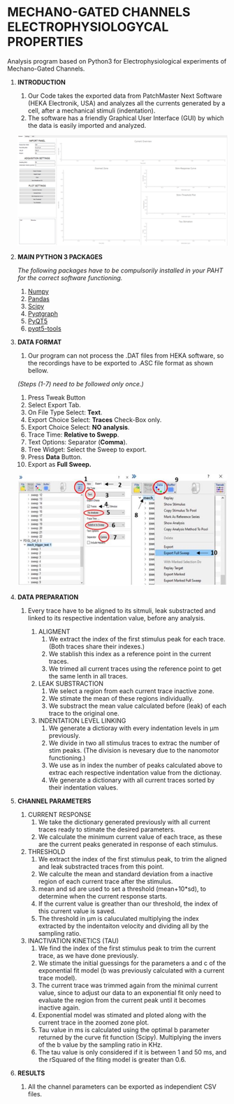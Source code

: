 # **MECHANO-GATED CHANNELS ELECTROPHYSIOLOGYCAL PROPERTIES**

Analysis program based on Python3 for Electrophysiological experiments of Mechano-Gated Channels.

1. **INTRODUCTION**
   1. Our Code takes the exported data from PatchMaster Next Software (HEKA Electronik, USA) and analyzes all the currents generated by a cell, after a mechanical stimuli (indentation). 
   2. The software has a friendly Graphical User Interface (GUI) by which the data is easily imported and analyzed.
    
   ![Screen_Shot](Resources/img/Program_Screen_Shot.jpg)
2. **MAIN PYTHON 3 PACKAGES**
   
   *The following packages have to be compulsorily installed in your PAHT for the correct software functioning.* 
   1. [Numpy](https://numpy.org/)
   2. [Pandas](https://pandas.pydata.org/)
   3. [Scipy](https://scipy.org/)
   4. [Pyqtgraph](https://www.pyqtgraph.org/)
   5. [PyQT5](https://pypi.org/project/PyQt5/)
   6. [pyqt5-tools](https://pypi.org/project/pyqt5-tools/)
3. **DATA FORMAT**

   1. Our program can not process the .DAT files from HEKA software, so the recordings have to be exported to .ASC file format as shown bellow.
   
   *(Steps (1-7) need to be followed only once.)*
      1. Press Tweak Button
      2. Select Export Tab.
      3. On File Type Select: **Text**.
      4. Export Choice Select: **Traces** Check-Box only.
      5. Export Choice Select: **NO analysis**.
      6. Trace Time: **Relative to Swepp**.
      7. Text Options: Separator (**Comma**).
      8. Tree Widget:  Select the Sweep to export.
      9. Press **Data** Button.
      10. Export as **Full Sweep.**
   
   ![HEKAEXP](Resources/img/HEKA_EXP.jpg)
4. **DATA PREPARATION**
   1. Every trace have to be aligned to its sitmuli, leak substracted and linked to its respective indentation value, before any analysis.
   
      1. ALIGMENT
         1. We extract the index of the first stimulus peak for each trace. (Both traces share their indexes.)
         2. We stablish this index as a reference point in the current traces.
         3. We trimed all current traces using the reference point to get the same lenth in all traces.
      2. LEAK SUBSTRACTION
         1. We select a region from each current trace inactive zone.
         2. We stimate the mean of these regions individually.
         3. We substract the mean value calculated before (leak) of each trace to the original one.
      3. INDENTATION LEVEL LINKING
         1. We generate a dictioray with every indentation levels in μm previously.
         2. We divide in two all stimulus traces to extrac the number of stim peaks. (The division is nevesary due to the nanomotor functioning.)
         3. We use as in index the number of peaks calculated above to extrac each respective indentation value from the dictionay.
         4. We generate a dictionary with all current traces sorted by their indentation values.

5. **CHANNEL PARAMETERS**
   1. CURRENT RESPONSE
      1. We take the dictionary generated previously with all current traces ready to stimate the desired parameters.
      2. We calculate the minimum current value of each trace, as these are the current peaks generated in response of each stimulus.
   2. THRESHOLD
      1. We extract the index of the first stimulus peak, to trim the aligned and leak substracted traces from this point.
      2. We calculte the mean and standard deviation from a inactive region of each current trace after the stimulus.
      3. mean and sd are used to set a threshold (mean+10*sd), to determine when the current response starts.
      4. If the current value is greather than our threshold, the index of this current value is saved.
      5. The threshold in µm is caluculated multiplying the index extracted by the indentaiton velocity and dividing all by the sampling ratio.
   3. INACTIVATION KINETICS (TAU)
      1. We find the index of the first stimulus peak to trim the current trace, as we have done previously.
      2. We stimate the initial guessings for the parameters a and c of the exponential fit model (b was previously calculated with a current trace model).
      3. The current trace was trimmed again from the minimal current value, since to adjust our data to an exponential fit only need to evaluate the region from the current peak until it becomes inactive again.
      4. Exponential model was stimated and ploted along with the current trace in the zoomed zone plot.
      5. Tau value in ms is calculated using the optimal b parameter returned by the curve fit function (Scipy). Multiplying the invers of the b value by the sampling ratio in KHz.
      6. The tau value is only considered if it is between 1 and 50 ms, and the rSquared of the fiting model is greater than 0.6.
6. **RESULTS**
   1. All the channel parameters can be exported as independient CSV files.